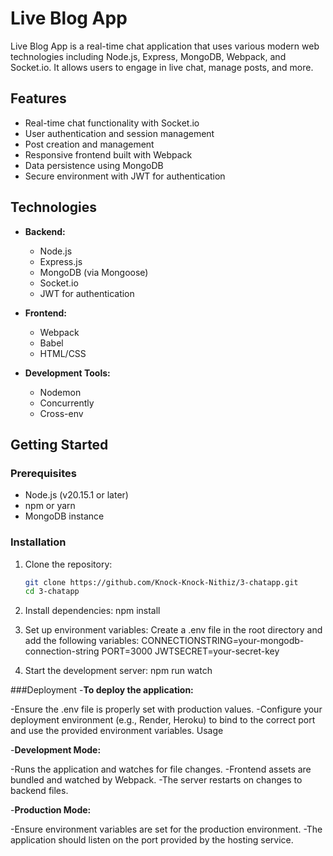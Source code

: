 # Live Blog App

Live Blog App is a real-time chat application that uses various modern web technologies including Node.js, Express, MongoDB, Webpack, and Socket.io. It allows users to engage in live chat, manage posts, and more.

## Features

- Real-time chat functionality with Socket.io
- User authentication and session management
- Post creation and management
- Responsive frontend built with Webpack
- Data persistence using MongoDB
- Secure environment with JWT for authentication

## Technologies

- **Backend:**
  - Node.js
  - Express.js
  - MongoDB (via Mongoose)
  - Socket.io
  - JWT for authentication

- **Frontend:**
  - Webpack
  - Babel
  - HTML/CSS

- **Development Tools:**
  - Nodemon
  - Concurrently
  - Cross-env

## Getting Started

### Prerequisites

- Node.js (v20.15.1 or later)
- npm or yarn
- MongoDB instance

### Installation

1. Clone the repository:

   ```bash
   git clone https://github.com/Knock-Knock-Nithiz/3-chatapp.git
   cd 3-chatapp
   
2. Install dependencies:
    npm install

3. Set up environment variables:
    Create a .env file in the root directory and add the following variables:
      CONNECTIONSTRING=your-mongodb-connection-string
      PORT=3000
      JWTSECRET=your-secret-key

4. Start the development server:
     npm run watch


###Deployment
-**To deploy the application:**

-Ensure the .env file is properly set with production values.
-Configure your deployment environment (e.g., Render, Heroku) to bind to the correct port and use the provided environment variables.
Usage

-**Development Mode:**

-Runs the application and watches for file changes.
-Frontend assets are bundled and watched by Webpack.
-The server restarts on changes to backend files.

-**Production Mode:**

-Ensure environment variables are set for the production environment.
-The application should listen on the port provided by the hosting service.
